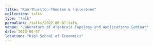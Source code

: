 ```yaml
---
title: "Kan-Thurston Theorem & Fullerenes"
collection: talks
type: "Talk"
permalink: /talks/2022-06-07-talk
venue: "Laboratory of Algebraic Topology and Applications Seminar"
date: 2022-06-07
location: "High School of Economics"
---
```

